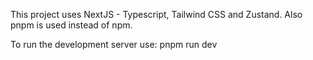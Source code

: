 This project uses NextJS - Typescript, Tailwind CSS and Zustand.
Also pnpm is used instead of npm.

To run the development server use:
pnpm run dev
